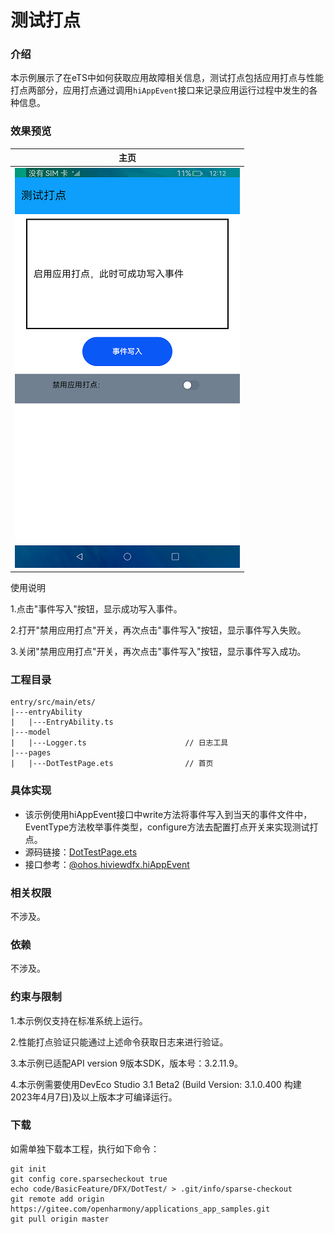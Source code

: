 # 测试打点

### 介绍

本示例展示了在eTS中如何获取应用故障相关信息，测试打点包括应用打点与性能打点两部分，应用打点通过调用`hiAppEvent`接口来记录应用运行过程中发生的各种信息。

### 效果预览

|主页|
|--------------------------------|
|![](screenshots/device/main.png)|

使用说明

1.点击"事件写入"按钮，显示成功写入事件。

2.打开"禁用应用打点"开关，再次点击"事件写入"按钮，显示事件写入失败。

3.关闭"禁用应用打点"开关，再次点击"事件写入"按钮，显示事件写入成功。

### 工程目录
```
entry/src/main/ets/
|---entryAbility
|   |---EntryAbility.ts
|---model
|   |---Logger.ts                      // 日志工具
|---pages
|   |---DotTestPage.ets                // 首页
```
### 具体实现

* 该示例使用hiAppEvent接口中write方法将事件写入到当天的事件文件中，EventType方法枚举事件类型，configure方法去配置打点开关来实现测试打点。
* 源码链接：[DotTestPage.ets](entry/src/main/ets/pages/DotTestPage.ets)
* 接口参考：[@ohos.hiviewdfx.hiAppEvent](https://gitee.com/openharmony/docs/blob/master/zh-cn/application-dev/reference/apis-performance-analysis-kit/js-apis-hiviewdfx-hiappevent.md)

### 相关权限

不涉及。

### 依赖

不涉及。

### 约束与限制

1.本示例仅支持在标准系统上运行。

2.性能打点验证只能通过上述命令获取日志来进行验证。

3.本示例已适配API version 9版本SDK，版本号：3.2.11.9。

4.本示例需要使用DevEco Studio 3.1 Beta2 (Build Version: 3.1.0.400 构建 2023年4月7日)及以上版本才可编译运行。

### 下载
如需单独下载本工程，执行如下命令：

```
git init
git config core.sparsecheckout true
echo code/BasicFeature/DFX/DotTest/ > .git/info/sparse-checkout
git remote add origin https://gitee.com/openharmony/applications_app_samples.git
git pull origin master
```